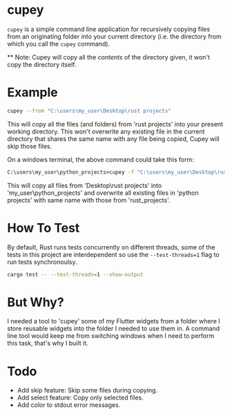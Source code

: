 # cupey

```cupey``` is a simple command line application for recursively copying files from an originating folder
into your current directory (i.e. the directory from which you call the ```cupey``` command).

** Note: Cupey will copy all the *contents* of the directory given, it won't copy the directory itself.


# Example
```bash
cupey --from "C:\users\my_user\Desktop\rust projects"
```
This will copy all the files (and folders) from 'rust projects' into your present working directory.
This won't overwrite any existing file in the current directory that shares the same name with any
file being copied, Cupey will skip those files.

On a windows terminal, the above command could take this form:
```cmd
C:\users\my_user\python_projects>cupey -f "C:\users\my_user\Desktop\rust projects" --overwrite
```
This will copy all files from 'Desktop\rust projects' into 'my_user\python_projects' and overwrite
all existing files in 'python projects' with same name with those from 'rust_projects'.

# How To Test
By default, Rust runs tests concurrently on different threads, some of the tests in this project are
interdependent so use the ```--test-threads=1``` flag to run tests synchronoulsy.

```bash
cargo test -- --test-threads=1 --show-output
```

# But Why?
I needed a tool to 'cupey' some of my Flutter widgets from a folder where I store reusable widgets
into the folder I needed to use them in. A command line tool would keep me from switching windows when I
need to perform this task, that's why I built it.

# Todo
- Add skip feature: Skip some files during copying.
- Add select feature: Copy only selected files.
- Add color to stdout error messages.

